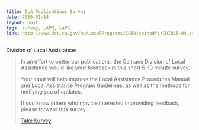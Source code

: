 ```yaml
---
title: DLA Publications Survey
date: 2016-01-14
layout: post
tags: survey, LAPM, LAPG
link: http://www.dot.ca.gov/hq/LocalPrograms/COIN/coinpdfs/COIN15-04.pdf
---
```


Division of Local Assistance:

> In an effort to better our publications, the Caltrans Division of Local Assistance would like your feedback in this short 5-10 minute survey. 
>
> Your input will help improve the Local Assistance Procedures Manual and Local Assistance Program Guidelines, as well as the methods for notifying you of updates.
>
> If you know others who may be interested in providing feedback, please forward this survey.
>
> [Take Survey](https://www.surveymonkey.com/r/PubSurvey2016)
